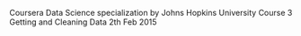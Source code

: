 Coursera Data Science specialization by Johns Hopkins University
Course 3
Getting and Cleaning Data
2th Feb 2015


